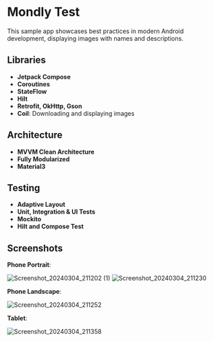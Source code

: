 # Mondly Test
This sample app showcases best practices in modern Android development, displaying images with names and descriptions.

## Libraries
- **Jetpack Compose**
- **Coroutines**
- **StateFlow**
- **Hilt** 
- **Retrofit, OkHttp, Gson**
- **Coil**: Downloading and displaying images
## Architecture
- **MVVM Clean Architecture** 
- **Fully Modularized**
- **Material3**
## Testing
- **Adaptive Layout**
- **Unit, Integration & UI Tests**
- **Mockito**
- **Hilt and Compose Test**


## Screenshots
**Phone Portrait**:

![Screenshot_20240304_211202 (1)](https://github.com/jawidMuhammadi/MondlyTest/assets/49963168/5ba8cd18-14ab-41db-ab7a-47e5f912b7c7)
![Screenshot_20240304_211230](https://github.com/jawidMuhammadi/MondlyTest/assets/49963168/b6f979d7-318f-4970-8712-d490b0a22f55)


**Phone Landscape**:

![Screenshot_20240304_211252](https://github.com/jawidMuhammadi/MondlyTest/assets/49963168/74746c48-e6d2-4579-b4f3-21c676063faf)


**Tablet**:

![Screenshot_20240304_211358](https://github.com/jawidMuhammadi/MondlyTest/assets/49963168/e246e4cd-772a-4694-8bae-168df281c9d3)


